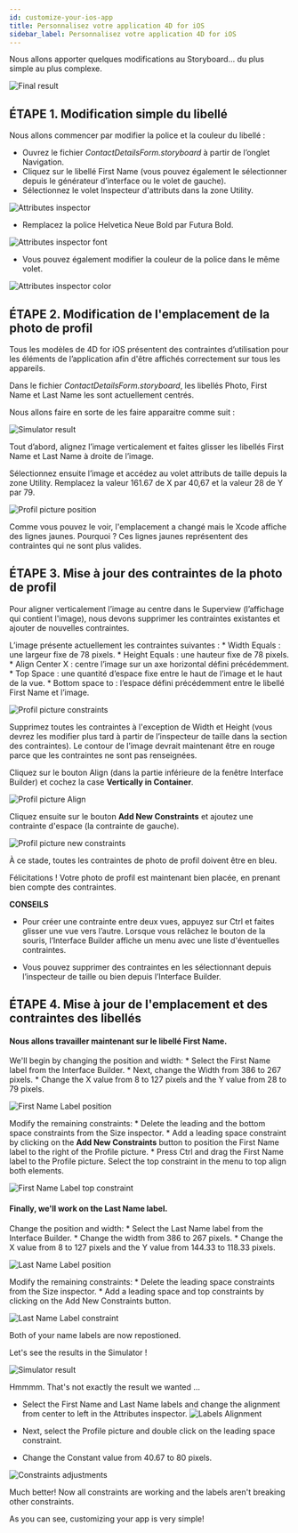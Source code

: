 ```yaml
---
id: customize-your-ios-app
title: Personnalisez votre application 4D for iOS
sidebar_label: Personnalisez votre application 4D for iOS
---
```

Nous allons apporter quelques modifications au Storyboard... du plus simple au plus complexe.

![Final result](assets/customize-with-xcode/Simlator-Before-After-Xcode-4D-for-iOS.png)

## ÉTAPE 1. Modification simple du libellé

Nous allons commencer par modifier la police et la couleur du libellé :

* Ouvrez le fichier *ContactDetailsForm.storyboard* à partir de l’onglet Navigation. 
* Cliquez sur le libellé First Name (vous pouvez également le sélectionner depuis le générateur d’interface ou le volet de gauche).
* Sélectionnez le volet Inspecteur d'attributs dans la zone Utility.

![Attributes inspector](assets/customize-with-xcode/Attributes-inspector-Xcode-4D-for-iOS.png)

* Remplacez la police Helvetica Neue Bold par Futura Bold. 

![Attributes inspector font](assets/customize-with-xcode/Attributes-inspector-font-Xcode-4D-for-iOS.png)

* Vous pouvez également modifier la couleur de la police dans le même volet.

![Attributes inspector color](assets/customize-with-xcode/Attributes-inspector-color-Xcode-4D-for-iOS.png)

## ÉTAPE 2. Modification de l'emplacement de la photo de profil

Tous les modèles de 4D for iOS présentent des contraintes d’utilisation pour les éléments de l’application afin d'être affichés correctement sur tous les appareils.

Dans le fichier *ContactDetailsForm.storyboard*, les libellés Photo, First Name et Last Name les sont actuellement centrés.

Nous allons faire en sorte de les faire apparaitre comme suit :

![Simulator result](assets/customize-with-xcode/Simlator-Final-Xcode-4D-for-iOS.png)

Tout d’abord, alignez l’image verticalement et faites glisser les libellés First Name et Last Name à droite de l’image.

Sélectionnez ensuite l’image et accédez au volet attributs de taille depuis la zone Utility. Remplacez la valeur 161.67 de X par 40,67 et la valeur 28 de Y par 79.

![Profil picture position](assets/customize-with-xcode/Profil-picture-position-Xcode-4D-for-iOS.png)

Comme vous pouvez le voir, l'emplacement a changé mais le Xcode affiche des lignes jaunes. Pourquoi ? Ces lignes jaunes représentent des contraintes qui ne sont plus valides.

## ÉTAPE 3. Mise à jour des contraintes de la photo de profil

Pour aligner verticalement l’image au centre dans le Superview (l’affichage qui contient l'image), nous devons supprimer les contraintes existantes et ajouter de nouvelles contraintes.

L’image présente actuellement les contraintes suivantes : * Width Equals : une largeur fixe de 78 pixels. * Height Equals : une hauteur fixe de 78 pixels. * Align Center X : centre l’image sur un axe horizontal défini précédemment. * Top Space : une quantité d’espace fixe entre le haut de l’image et le haut de la vue. * Bottom space to <first name>: l’espace défini précédemment entre le libellé First Name et l’image.

![Profil picture constraints](assets/customize-with-xcode/Profil-picture-constraints-Xcode-4D-for-iOS.png)

Supprimez toutes les contraintes à l'exception de Width et Height (vous devrez les modifier plus tard à partir de l’inspecteur de taille dans la section des contraintes). Le contour de l’image devrait maintenant être en rouge parce que les contraintes ne sont pas renseignées.

Cliquez sur le bouton Align (dans la partie inférieure de la fenêtre Interface Builder) et cochez la case **Vertically in Container**.

![Profil picture Align](assets/customize-with-xcode/Profil-picture-Align-Xcode-4D-for-iOS.png)

Cliquez ensuite sur le bouton **Add New Constraints** et ajoutez une contrainte d'espace (la contrainte de gauche).

![Profil picture new constraints](assets/customize-with-xcode/Profil-picture-new-constraints-4D-for-iOS.png)

À ce stade, toutes les contraintes de photo de profil doivent être en bleu.

Félicitations ! Votre photo de profil est maintenant bien placée, en prenant bien compte des contraintes.<div class = "tips"> 

**CONSEILS**

* Pour créer une contrainte entre deux vues, appuyez sur Ctrl et faites glisser une vue vers l’autre. Lorsque vous relâchez le bouton de la souris, l’Interface Builder affiche un menu avec une liste d'éventuelles contraintes.

* Vous pouvez supprimer des contraintes en les sélectionnant depuis l’inspecteur de taille ou bien depuis l’Interface Builder.</div> 

## ÉTAPE 4. Mise à jour de l'emplacement et des contraintes des libellés

#### Nous allons travailler maintenant sur le libellé First Name.

We'll begin by changing the position and width: * Select the First Name label from the Interface Builder. * Next, change the Width from 386 to 267 pixels. * Change the X value from 8 to 127 pixels and the Y value from 28 to 79 pixels.

![First Name Label position](assets/customize-with-xcode/First-Name-Label-position-Xcode-4D-for-iOS.png)

Modify the remaining constraints: * Delete the leading and the bottom space constraints from the Size inspector. * Add a leading space constraint by clicking on the **Add New Constraints** button to position the First Name label to the right of the Profile picture. * Press Ctrl and drag the First Name label to the Profile picture. Select the top constraint in the menu to top align both elements.

![First Name Label top constraint](assets/customize-with-xcode/First-Name-Label-top-constraint-Xcode-4D-for-iOS.png)

#### Finally, we'll work on the Last Name label.

Change the position and width: * Select the Last Name label from the Interface Builder. * Change the width from 386 to 267 pixels. * Change the X value from 8 to 127 pixels and the Y value from 144.33 to 118.33 pixels.

![Last Name Label position](assets/customize-with-xcode/Last-Name-Label-position-Xcode-4D-for-iOS.png)

Modify the remaining constraints: * Delete the leading space constraints from the Size inspector. * Add a leading space and top constraints by clicking on the Add New Constraints button.

![Last Name Label constraint](assets/customize-with-xcode/Last-Name-Label-constraint-Xcode-4D-for-iOS.png)

Both of your name labels are now repostioned.

Let's see the results in the Simulator !

![Simulator result](assets/customize-with-xcode/Simulator-Xcode-4D-for-iOS.png)

Hmmmm. That's not exactly the result we wanted ...

* Select the First Name and Last Name labels and change the alignment from center to left in the Attributes inspector. ![Labels Alignment](assets/customize-with-xcode/Labels-Alignment-Xcode-4D-for-iOS.png)

* Next, select the Profile picture and double click on the leading space constraint.

* Change the Constant value from 40.67 to 80 pixels.

![Constraints adjustments](assets/customize-with-xcode/Constraints-adjustments-Xcode-4D-for-iOS.png)

Much better! Now all constraints are working and the labels aren't breaking other constraints.

As you can see, customizing your app is very simple!